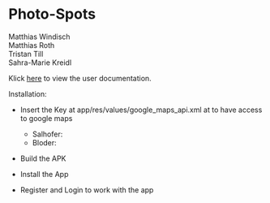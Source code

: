 # Photo-Spots

Matthias Windisch<br>
Matthias Roth<br>
Tristan Till<br>
Sahra-Marie Kreidl<br>

Klick [here](https://...) to view the user documentation.

Installation:
- Insert the Key at app/res/values/google_maps_api.xml at to have access to google maps
    - Salhofer: 
    - Bloder:
    
- Build the APK
- Install the App
- Register and Login to work with the app

